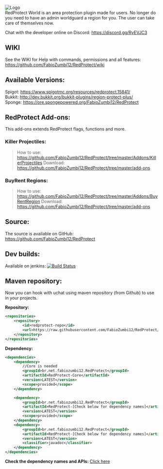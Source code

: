 ![Logo](https://media.forgecdn.net/attachments/123/815/red-protect-plus1.png)  
RedProtect World is an area protection plugin made for users. No longer do you need to have an admin worldguard a region for you. The user can take care of themselves now.

Chat with the developer online on Discord: https://discord.gg/RyEVJC3

## WIKI
See the WIKI for Help with commands, permissions and all features: https://github.com/FabioZumbi12/RedProtect/wiki

## Available Versions:
Spigot: https://www.spigotmc.org/resources/redprotect.15841/  
Bukkit: http://dev.bukkit.org/bukkit-plugins/region-protect-plus/  
Sponge: https://ore.spongepowered.org/FabioZumbi12/RedProtect

## RedProtect Add-ons:
This add-ons extends RedProtect flags, functions and more.  
### Killer Projectiles: 
> How to use: https://github.com/FabioZumbi12/RedProtect/tree/master/Addons/KillerProjectiles
> Download: https://github.com/FabioZumbi12/RedProtect/tree/master/add-ons

### BuyRent Regions: 
> How to use: https://github.com/FabioZumbi12/RedProtect/tree/master/Addons/BuyRentRegion
> Download: https://github.com/FabioZumbi12/RedProtect/tree/master/add-ons

## Source:
The source is available on GitHub: https://github.com/FabioZumbi12/RedProtect

## Dev builds: 
Available on jenkins: [![Build Status](http://host.areaz12server.net.br:8081/buildStatus/icon?job=RedProtect)](http://host.areaz12server.net.br:8081/job/RedProtect/)

## Maven repository:
Now you can hook with uchat using maven repository (from Github) to use in your projects.

**Repository:**  
```xml
<repositories>  
    <repository>  
        <id>redprotect-repo</id>  
        <url>https://raw.githubusercontent.com/FabioZumbi12/RedProtect/mvn-repo/</url>  
    </repository>  
</repositories>  
```

**Dependency:**  
```xml
<dependencies>  
    <dependency>  
        //Core is needed
        <groupId>br.net.fabiozumbi12.RedProtect</groupId>  
        <artifactId>RedProtect-Core</artifactId>  
        <version>LATEST</version>  
        <scope>provided</scope>  
    </dependency>

    <dependency>  
        <groupId>br.net.fabiozumbi12.RedProtect</groupId>  
        <artifactId>RedProtect-[Check below for dependency names]</artifactId>  
        <version>LATEST</version>  
        <scope>provided</scope>  
    </dependency>
    <dependency>  
        <groupId>br.net.fabiozumbi12.RedProtect</groupId>  
        <artifactId>RedProtect-[Check below for dependency names]</artifactId>  
        <version>LATEST</version>
        <classifier>javadoc</classifier>
    </dependency>   
</dependencies>  
```
**Check the dependency names and APIs:** [Click here](https://github.com/FabioZumbi12/RedProtect/tree/mvn-repo/br/net/fabiozumbi12/RedProtect)